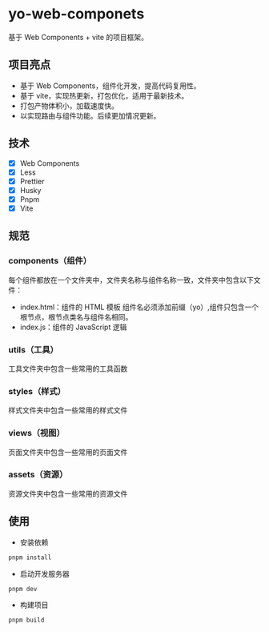 # yo-web-componets

基于 Web Components + vite 的项目框架。

## 项目亮点

- 基于 Web Components，组件化开发，提高代码复用性。
- 基于 vite，实现热更新，打包优化，适用于最新技术。
- 打包产物体积小，加载速度快。
- 以实现路由与组件功能。后续更加情况更新。

## 技术

- [x] Web Components
- [x] Less
- [x] Prettier
- [x] Husky
- [x] Pnpm
- [x] Vite

## 规范

### components（组件）

每个组件都放在一个文件夹中，文件夹名称与组件名称一致，文件夹中包含以下文件：

- index.html：组件的 HTML 模板
  组件名必须添加前缀（yo）,组件只包含一个根节点，根节点类名与组件名相同。
- index.js：组件的 JavaScript 逻辑

### utils（工具）

工具文件夹中包含一些常用的工具函数

### styles（样式）

样式文件夹中包含一些常用的样式文件

### views（视图）

页面文件夹中包含一些常用的页面文件

### assets（资源）

资源文件夹中包含一些常用的资源文件

## 使用

- 安装依赖

```bash
pnpm install
```

- 启动开发服务器

```bash
pnpm dev
```

- 构建项目

```bash
pnpm build
```
